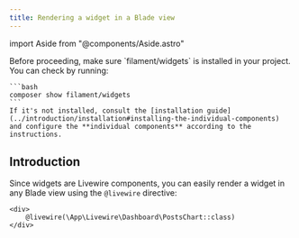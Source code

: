 ```yaml
---
title: Rendering a widget in a Blade view
---
```

import Aside from "@components/Aside.astro"

<Aside variant="warning">
    Before proceeding, make sure `filament/widgets` is installed in your project. You can check by running:

    ```bash
    composer show filament/widgets
    ```
    If it's not installed, consult the [installation guide](../introduction/installation#installing-the-individual-components) and configure the **individual components** according to the instructions.
</Aside>

## Introduction

Since widgets are Livewire components, you can easily render a widget in any Blade view using the `@livewire` directive:

```blade
<div>
    @livewire(\App\Livewire\Dashboard\PostsChart::class)
</div>
```
